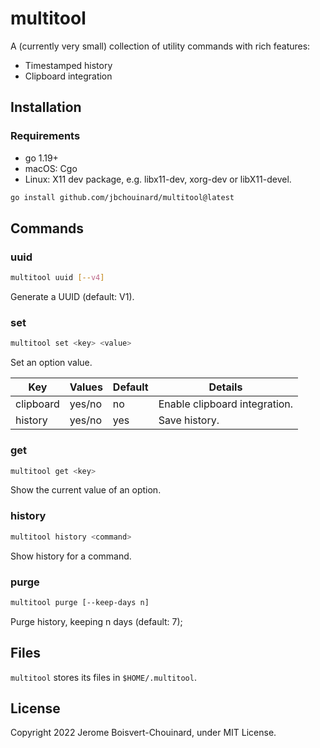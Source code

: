 # multitool

A (currently very small) collection of utility commands with rich features:
- Timestamped history
- Clipboard integration

## Installation

### Requirements
- go 1.19+
- macOS: Cgo
- Linux: X11 dev package, e.g. libx11-dev, xorg-dev or libX11-devel.

```sh
go install github.com/jbchouinard/multitool@latest
```

## Commands

### uuid
```sh
multitool uuid [--v4]
```

Generate a UUID (default: V1).

### set
```sh
multitool set <key> <value>
```

Set an option value.

| Key       | Values | Default | Details                       |
------------|--------|---------|-------------------------------|
| clipboard | yes/no | no      | Enable clipboard integration. |
| history   | yes/no | yes     | Save history.                 |

### get
```sh
multitool get <key>
```

Show the current value of an option.

### history
```sh
multitool history <command>
```

Show history for a command.

### purge
```sh
multitool purge [--keep-days n]
```
Purge history, keeping n days (default: 7);

## Files

`multitool` stores its files in `$HOME/.multitool`.

## License

Copyright 2022 Jerome Boisvert-Chouinard, under MIT License.
